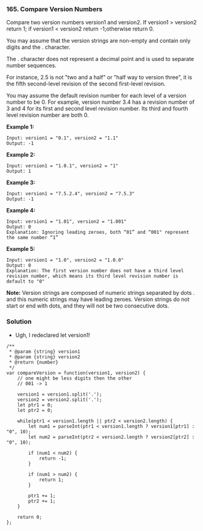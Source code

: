 ### 165. Compare Version Numbers

Compare two version numbers version1 and version2.
If version1 > version2 return 1; if version1 < version2 return -1;otherwise return 0.

You may assume that the version strings are non-empty and contain only digits and the . character.

The . character does not represent a decimal point and is used to separate number sequences.

For instance, 2.5 is not "two and a half" or "half way to version three", it is the fifth second-level revision of the second first-level revision.

You may assume the default revision number for each level of a version number to be 0. For example, version number 3.4 has a revision number of 3 and 4 for its first and second level revision number. Its third and fourth level revision number are both 0.

**Example 1:**
```
Input: version1 = "0.1", version2 = "1.1"
Output: -1
```

**Example 2:**
```
Input: version1 = "1.0.1", version2 = "1"
Output: 1
```

**Example 3:**
```
Input: version1 = "7.5.2.4", version2 = "7.5.3"
Output: -1
```

**Example 4:**
```
Input: version1 = "1.01", version2 = "1.001"
Output: 0
Explanation: Ignoring leading zeroes, both “01” and “001" represent the same number “1”
```

**Example 5:**
```
Input: version1 = "1.0", version2 = "1.0.0"
Output: 0
Explanation: The first version number does not have a third level revision number, which means its third level revision number is default to "0"
``` 

**Note:**
Version strings are composed of numeric strings separated by dots . and this numeric strings may have leading zeroes.
Version strings do not start or end with dots, and they will not be two consecutive dots.

### Solution
- Ugh, I redeclared let version1!
```
/**
 * @param {string} version1
 * @param {string} version2
 * @return {number}
 */
var compareVersion = function(version1, version2) {
    // one might be less digits then the other
    // 001 -> 1
    
    version1 = version1.split('.');
    version2 = version2.split('.');
    let ptr1 = 0;
    let ptr2 = 0;
    
    while(ptr1 < version1.length || ptr2 < version2.length) {
        let num1 = parseInt(ptr1 < version1.length ? version1[ptr1] : "0", 10);
        let num2 = parseInt(ptr2 < version2.length ? version2[ptr2] : "0", 10);
        
        if (num1 < num2) {
            return -1;
        }
        
        if (num1 > num2) {
            return 1;
        }
        
        ptr1 += 1;
        ptr2 += 1;
    }
    
    return 0;
};
